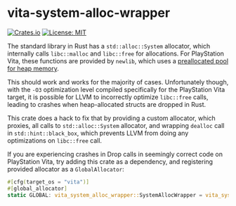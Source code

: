 # vita-system-alloc-wrapper

[![Crates.io](https://img.shields.io/crates/v/vita-system-alloc-wrapper.svg)](https://crates.io/crates/vita-system-alloc-wrapper)
[![License: MIT](https://img.shields.io/badge/License-MIT-yellow.svg)](https://opensource.org/licenses/MIT)

The standard library in Rust has a `std::alloc::System` allocator, which internally calls `libc::malloc` and `libc::free` for allocations. For PlayStation Vita, these functions are provided by `newlib`, which uses a [preallocated pool for heap memory](https://github.com/vitasdk/newlib/blob/vita/newlib/libc/sys/vita/sbrk.c).

This should work and works for the majority of cases. Unfortunately though, with the `-O3` optimization level compiled specifically for the PlayStation Vita target, it is possible for LLVM to incorrectly optimize `libc::free` calls, leading to crashes when heap-allocated structs are dropped in Rust.

This crate does a hack to fix that by providing a custom allocator, which proxies, all calls to `std::alloc::System` allocator, and wrapping `dealloc` call in `std::hint::black_box`, which prevents LLVM from doing any optimizations on `libc::free` call.

If you are experiencing crashes in Drop calls in seemingly correct code on PlayStation Vita, try adding this crate as a dependency, and registering provided allocator as a `GlobalAllocator`:


```rust
#[cfg(target_os = "vita")]
#[global_allocator]
static GLOBAL: vita_system_alloc_wrapper::SystemAllocWrapper = vita_system_alloc_wrapper::SystemAllocWrapper;
```